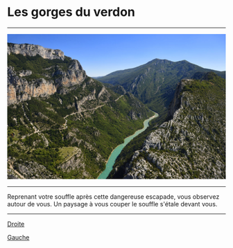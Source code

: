 # Les gorges du verdon
***
![Gorges du Verdon](https://github.com/Yacine-Oussadi/TP_Techmed_Groupe_1_Labyrinth/blob/main/Images/Gorges_du_Verdon.jpg)
***
Reprenant votre souffle après cette dangereuse escapade, vous observez autour de vous. Un paysage à vous couper le souffle s'étale devant vous. 

***

[Droite](https://github.com/Yacine-Oussadi/TP_Techmed_Groupe_1_Labyrinth/blob/main/UCA.md)

[Gauche](https://github.com/Yacine-Oussadi/TP_Techmed_Groupe_1_Labyrinth/blob/main/Foret.md)